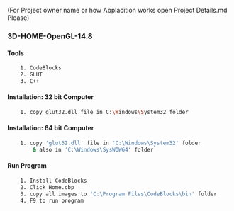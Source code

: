 (For Project owner name or how Applacition works open Project Details.md Please)
### 3D-HOME-OpenGL-14.8

#### Tools
```sh
	1. CodeBlocks
	2. GLUT
	3. C++
```
	
#### Installation: 32 bit Computer
```sh
	1. copy glut32.dll file in C:\Windows\System32 folder
```
	
#### Installation: 64 bit Computer
```sh
	1. copy 'glut32.dll' file in 'C:\Windows\System32' folder
		& also in 'C:\Windows\SysWOW64' folder
```	

#### Run Program
```sh
	1. Install CodeBlocks
	2. Click Home.cbp
	3. copy all images to 'C:\Program Files\CodeBlocks\bin' folder
	4. F9 to run program

